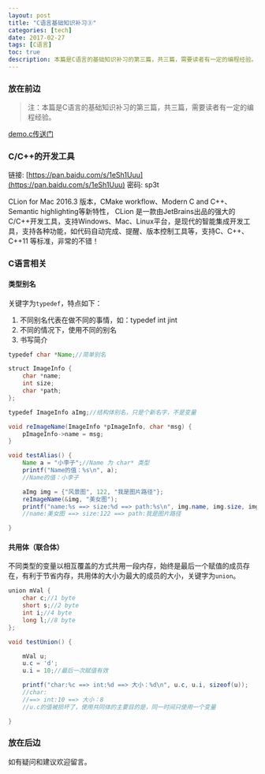 ```yaml
---
layout: post
title: "C语言基础知识补习③"
categories: [tech]
date: 2017-02-27
tags: [C语言]
toc: true
description: 本篇是C语言的基础知识补习的第三篇，共三篇，需要读者有一定的编程经验。
---
```


### 放在前边

> 注：本篇是C语言的基础知识补习的第三篇，共三篇，需要读者有一定的编程经验。

[demo.c传送门](https://github.com/drawf/demo.c)

### C/C++的开发工具

链接: [https://pan.baidu.com/s/1eSh1Uuu](https://pan.baidu.com/s/1eSh1Uuu) 密码: sp3t

CLion for Mac 2016.3 版本，CMake workflow、Modern C and C++、Semantic highlighting等新特性，
CLion 是一款由JetBrains出品的强大的C/C++开发工具，支持Windows、Mac、Linux平台，是现代的智能集成开发工具，支持各种功能，如代码自动完成、提醒、版本控制工具等，支持C、C++、 C++11 等标准，非常的不错！

### C语言相关

#### 类型别名

关键字为`typedef`，特点如下：

1. 不同别名代表在做不同的事情，如：typedef int jint
2. 不同的情况下，使用不同的别名
3. 书写简介

```Java
typedef char *Name;//简单别名

struct ImageInfo {
    char *name;
    int size;
    char *path;
};

typedef ImageInfo aImg;//结构体别名，只是个新名字，不是变量

void reImageName(ImageInfo *pImageInfo, char *msg) {
    pImageInfo->name = msg;
}

void testAlias() {
    Name a = "小李子";//Name 为 char* 类型
    printf("Name的值：%s\n", a);
    //Name的值：小李子

    aImg img = {"风景图", 122, "我是图片路径"};
    reImageName(&img, "美女图");
    printf("name:%s ==> size:%d ==> path:%s\n", img.name, img.size, img.path);
    //name:美女图 ==> size:122 ==> path:我是图片路径

}
```

#### 共用体（联合体）

不同类型的变量以相互覆盖的方式共用一段内存，始终是最后一个赋值的成员存在，有利于节省内存，共用体的大小为最大的成员的大小，关键字为`union`。

```Java
union mVal {
    char c;//1 byte
    short s;//2 byte
    int i;//4 byte
    long l;//8 byte
};

void testUnion() {

    mVal u;
    u.c = 'd';
    u.i = 10;//最后一次赋值有效

    printf("char:%c ==> int:%d ==> 大小：%d\n", u.c, u.i, sizeof(u));
    //char:
    //==> int:10 ==> 大小：8
    //u.c的值被损坏了，使用共同体的主要目的是，同一时间只使用一个变量

}
```

### 放在后边
如有疑问和建议欢迎留言。